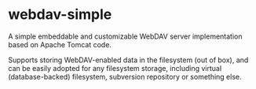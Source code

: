 webdav-simple
========

A simple embeddable and customizable WebDAV server implementation based on Apache Tomcat code.

Supports storing WebDAV-enabled data in the filesystem (out of box), and can be easily adopted
for any filesystem storage, including virtual (database-backed) filesystem, subversion
repository or something else.
